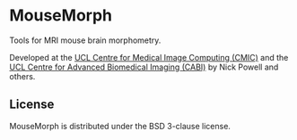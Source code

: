 MouseMorph
==========

Tools for MRI mouse brain morphometry.

Developed at the [UCL Centre for Medical Image Computing (CMIC)](http://cmic.cs.ucl.ac.uk/) and the [UCL Centre for Advanced Biomedical Imaging (CABI)](http://www.ucl.ac.uk/cabi) by Nick Powell and others.

License
-------
MouseMorph is distributed under the BSD 3-clause license.
